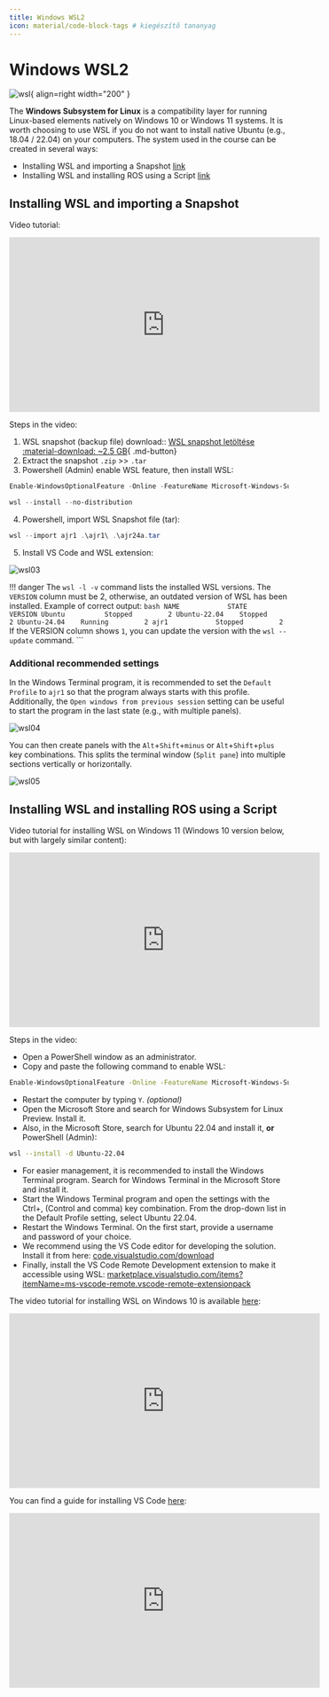 ```yaml
---
title: Windows WSL2
icon: material/code-block-tags # kiegészítő tananyag
---
```


# Windows WSL2

![wsl](wsl01.svg){ align=right width="200" }

The **Windows Subsystem for Linux** is a compatibility layer for running Linux-based elements natively on Windows 10 or Windows 11 systems. It is worth choosing to use WSL if you do not want to install native Ubuntu (e.g., 18.04 / 22.04) on your computers. The system used in the course can be created in several ways:

- Installing WSL and importing a Snapshot [link](#wsl-telepitese-es-snapshot-importalasa)
- Installing WSL and installing ROS using a Script [link](#wsl-telepitese-es-ros-installalasa-script-segitsegevel) 

## Installing WSL and importing a Snapshot

Video tutorial: 

<iframe width="560" height="315" src="https://www.youtube.com/embed/yBLtg2c4yA4?si=PO7NefOrQJQV0tG8" title="YouTube video player" frameborder="0" allow="accelerometer; autoplay; clipboard-write; encrypted-media; gyroscope; picture-in-picture; web-share" referrerpolicy="strict-origin-when-cross-origin" allowfullscreen></iframe>

Steps in the video:

1. WSL snapshot (backup file) download:: [WSL snapshot letöltése :material-download: ~2.5 GB](https://laesze-my.sharepoint.com/:u:/g/personal/herno_o365_sze_hu/EYxEY_oJa7ZEursLIBMZeZ4BWUvT_LbkHbOIsPToBgRxbg?download=1){ .md-button}
2. Extract the snapshot `.zip` >> `.tar`
3. Powershell (Admin) enable WSL feature, then install WSL:
```powershell
Enable-WindowsOptionalFeature -Online -FeatureName Microsoft-Windows-Subsystem-Linux
```
``` powershell
wsl --install --no-distribution
```
4. Powershell, import WSL Snapshot file (tar):
``` powershell
wsl --import ajr1 .\ajr1\ .\ajr24a.tar
```
5. Install VS Code and WSL extension:

![wsl03](wsl03.png)

!!! danger The `wsl -l -v` command lists the installed WSL versions. The `VERSION` column must be 2, otherwise, an outdated version of WSL has been installed. Example of correct output: ``` bash
    NAME            STATE           VERSION
    Ubuntu          Stopped         2
    Ubuntu-22.04    Stopped         2
    Ubuntu-24.04    Running         2
    ajr1            Stopped         2
    ``` 
    If the VERSION column shows `1`, you can update the version with the `wsl --update` command. ```

### Additional recommended settings

In the Windows Terminal program, it is recommended to set the `Default Profile` to `ajr1` so that the program always starts with this profile. Additionally, the `Open windows from previous session` setting can be useful to start the program in the last state (e.g., with multiple panels).

![wsl04](wsl04.png)

You can then create panels with the `Alt`+`Shift`+`minus` or `Alt`+`Shift`+`plus` key combinations. This splits the terminal window (`Split pane`) into multiple sections vertically or horizontally.

![wsl05](wsl05.png)    

## Installing WSL and installing ROS using a Script

Video tutorial for installing WSL on Windows 11 (Windows 10 version below, but with largely similar content):

<iframe width="560" height="315" src="https://www.youtube.com/embed/DIYktkx3XLM?si=-cjaTd6PbhuFkXfY" title="YouTube video player" frameborder="0" allow="accelerometer; autoplay; clipboard-write; encrypted-media; gyroscope; picture-in-picture; web-share" referrerpolicy="strict-origin-when-cross-origin" allowfullscreen></iframe>

Steps in the video:

- Open a PowerShell window as an administrator.
- Copy and paste the following command to enable WSL:
```bash
Enable-WindowsOptionalFeature -Online -FeatureName Microsoft-Windows-Subsystem-Linux
```
- Restart the computer by typing `Y`. *(optional)*
- Open the Microsoft Store and search for Windows Subsystem for Linux Preview. Install it.
- Also, in the Microsoft Store, search for Ubuntu 22.04 and install it, **or** PowerShell (Admin):
```bash
wsl --install -d Ubuntu-22.04
```
- For easier management, it is recommended to install the Windows Terminal program. Search for Windows Terminal in the Microsoft Store and install it.
- Start the Windows Terminal program and open the settings with the Ctrl+, (Control and comma) key combination. From the drop-down list in the Default Profile setting, select Ubuntu 22.04.
- Restart the Windows Terminal. On the first start, provide a username and password of your choice.
- We recommend using the VS Code editor for developing the solution. Install it from here: [code.visualstudio.com/download](https://code.visualstudio.com/download)
- Finally, install the VS Code Remote Development extension to make it accessible using WSL: [marketplace.visualstudio.com/items?itemName=ms-vscode-remote.vscode-remote-extensionpack](https://marketplace.visualstudio.com/items?itemName=ms-vscode-remote.vscode-remote-extensionpack)

The video tutorial for installing WSL on Windows 10 is available [here](https://youtu.be/S1U-f5pzO7s):

<iframe width="560" height="315" src="https://www.youtube.com/embed/S1U-f5pzO7s?rel=0" title="YouTube video player" frameborder="0" allow="accelerometer; autoplay; clipboard-write; encrypted-media; gyroscope; picture-in-picture" allowfullscreen></iframe>

You can find a guide for installing VS Code [here](https://youtu.be/fAkpQ4Q3S2g):

<iframe width="560" height="315" src="https://www.youtube.com/embed/fAkpQ4Q3S2g?rel=0" title="YouTube video player" frameborder="0" allow="accelerometer; autoplay; clipboard-write; encrypted-media; gyroscope; picture-in-picture" allowfullscreen></iframe>